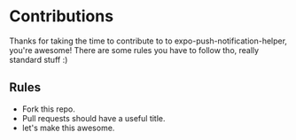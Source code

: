 # Contributions

Thanks for taking the time to contribute to to expo-push-notification-helper, you're awesome!
There are some rules you have to follow tho, really standard stuff :)

## Rules
- Fork this repo.
- Pull requests should have a useful title.
- let's make this awesome.
